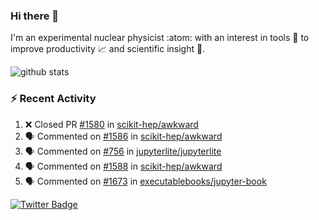 ### Hi there 👋 

I'm an experimental nuclear physicist :atom: with an interest in tools :wrench: to improve productivity :chart_with_upwards_trend: and scientific insight :telescope:.

![github stats](https://github-readme-stats.vercel.app/api?username=agoose77&show_icons=true&hide_rank=true&hide_title=true&bg_color=30,e76445,904e95&text_color=efe3ec&icon_color=efe3ec)
<!--
**agoose77/agoose77** is a ✨ _special_ ✨ repository because its `README.md` (this file) appears on your GitHub profile.

Here are some ideas to get you started:

- 🔭 I’m currently working on ...
- 🌱 I’m currently learning ...
- 👯 I’m looking to collaborate on ...
- 🤔 I’m looking for help with ...
- 💬 Ask me about ...
- 📫 How to reach me: ...
- 😄 Pronouns: ...
- ⚡ Fun fact: ...
-->

### :zap: Recent Activity
<!--START_SECTION:activity-->
1. ❌ Closed PR [#1580](https://github.com/scikit-hep/awkward/pull/1580) in [scikit-hep/awkward](https://github.com/scikit-hep/awkward)
2. 🗣 Commented on [#1586](https://github.com/scikit-hep/awkward/issues/1586) in [scikit-hep/awkward](https://github.com/scikit-hep/awkward)
3. 🗣 Commented on [#756](https://github.com/jupyterlite/jupyterlite/issues/756) in [jupyterlite/jupyterlite](https://github.com/jupyterlite/jupyterlite)
4. 🗣 Commented on [#1588](https://github.com/scikit-hep/awkward/issues/1588) in [scikit-hep/awkward](https://github.com/scikit-hep/awkward)
5. 🗣 Commented on [#1673](https://github.com/executablebooks/jupyter-book/issues/1673) in [executablebooks/jupyter-book](https://github.com/executablebooks/jupyter-book)
<!--END_SECTION:activity-->


[![Twitter Badge](https://img.shields.io/twitter/follow/agoose77?style=flat-square&logo=Twitter&logoColor=white&color=cornflowerblue)](https://twitter.com/agoose77)
